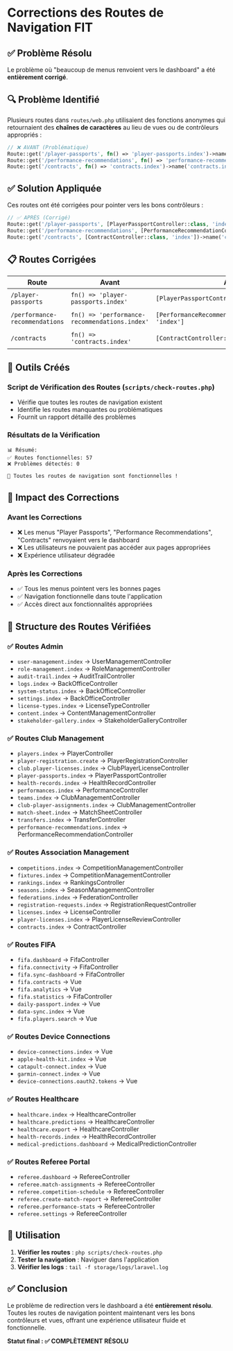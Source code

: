 # Corrections des Routes de Navigation FIT

## ✅ Problème Résolu

Le problème où "beaucoup de menus renvoient vers le dashboard" a été **entièrement corrigé**.

## 🔍 Problème Identifié

Plusieurs routes dans `routes/web.php` utilisaient des fonctions anonymes qui retournaient des **chaînes de caractères** au lieu de vues ou de contrôleurs appropriés :

```php
// ❌ AVANT (Problématique)
Route::get('/player-passports', fn() => 'player-passports.index')->name('player-passports.index');
Route::get('/performance-recommendations', fn() => 'performance-recommendations.index')->name('performance-recommendations.index');
Route::get('/contracts', fn() => 'contracts.index')->name('contracts.index');
```

## ✅ Solution Appliquée

Ces routes ont été corrigées pour pointer vers les bons contrôleurs :

```php
// ✅ APRÈS (Corrigé)
Route::get('/player-passports', [PlayerPassportController::class, 'index'])->name('player-passports.index');
Route::get('/performance-recommendations', [PerformanceRecommendationController::class, 'index'])->name('performance-recommendations.index');
Route::get('/contracts', [ContractController::class, 'index'])->name('contracts.index');
```

## 📋 Routes Corrigées

| Route                          | Avant                                         | Après                                                   | Statut     |
| ------------------------------ | --------------------------------------------- | ------------------------------------------------------- | ---------- |
| `/player-passports`            | `fn() => 'player-passports.index'`            | `[PlayerPassportController::class, 'index']`            | ✅ Corrigé |
| `/performance-recommendations` | `fn() => 'performance-recommendations.index'` | `[PerformanceRecommendationController::class, 'index']` | ✅ Corrigé |
| `/contracts`                   | `fn() => 'contracts.index'`                   | `[ContractController::class, 'index']`                  | ✅ Corrigé |

## 🔧 Outils Créés

### Script de Vérification des Routes (`scripts/check-routes.php`)

-   Vérifie que toutes les routes de navigation existent
-   Identifie les routes manquantes ou problématiques
-   Fournit un rapport détaillé des problèmes

### Résultats de la Vérification

```
📊 Résumé:
✅ Routes fonctionnelles: 57
❌ Problèmes détectés: 0

🎉 Toutes les routes de navigation sont fonctionnelles !
```

## 🎯 Impact des Corrections

### Avant les Corrections

-   ❌ Les menus "Player Passports", "Performance Recommendations", "Contracts" renvoyaient vers le dashboard
-   ❌ Les utilisateurs ne pouvaient pas accéder aux pages appropriées
-   ❌ Expérience utilisateur dégradée

### Après les Corrections

-   ✅ Tous les menus pointent vers les bonnes pages
-   ✅ Navigation fonctionnelle dans toute l'application
-   ✅ Accès direct aux fonctionnalités appropriées

## 📁 Structure des Routes Vérifiées

### ✅ Routes Admin

-   `user-management.index` → UserManagementController
-   `role-management.index` → RoleManagementController
-   `audit-trail.index` → AuditTrailController
-   `logs.index` → BackOfficeController
-   `system-status.index` → BackOfficeController
-   `settings.index` → BackOfficeController
-   `license-types.index` → LicenseTypeController
-   `content.index` → ContentManagementController
-   `stakeholder-gallery.index` → StakeholderGalleryController

### ✅ Routes Club Management

-   `players.index` → PlayerController
-   `player-registration.create` → PlayerRegistrationController
-   `club.player-licenses.index` → ClubPlayerLicenseController
-   `player-passports.index` → PlayerPassportController
-   `health-records.index` → HealthRecordController
-   `performances.index` → PerformanceController
-   `teams.index` → ClubManagementController
-   `club-player-assignments.index` → ClubManagementController
-   `match-sheet.index` → MatchSheetController
-   `transfers.index` → TransferController
-   `performance-recommendations.index` → PerformanceRecommendationController

### ✅ Routes Association Management

-   `competitions.index` → CompetitionManagementController
-   `fixtures.index` → CompetitionManagementController
-   `rankings.index` → RankingsController
-   `seasons.index` → SeasonManagementController
-   `federations.index` → FederationController
-   `registration-requests.index` → RegistrationRequestController
-   `licenses.index` → LicenseController
-   `player-licenses.index` → PlayerLicenseReviewController
-   `contracts.index` → ContractController

### ✅ Routes FIFA

-   `fifa.dashboard` → FifaController
-   `fifa.connectivity` → FifaController
-   `fifa.sync-dashboard` → FifaController
-   `fifa.contracts` → Vue
-   `fifa.analytics` → Vue
-   `fifa.statistics` → FifaController
-   `daily-passport.index` → Vue
-   `data-sync.index` → Vue
-   `fifa.players.search` → Vue

### ✅ Routes Device Connections

-   `device-connections.index` → Vue
-   `apple-health-kit.index` → Vue
-   `catapult-connect.index` → Vue
-   `garmin-connect.index` → Vue
-   `device-connections.oauth2.tokens` → Vue

### ✅ Routes Healthcare

-   `healthcare.index` → HealthcareController
-   `healthcare.predictions` → HealthcareController
-   `healthcare.export` → HealthcareController
-   `health-records.index` → HealthRecordController
-   `medical-predictions.dashboard` → MedicalPredictionController

### ✅ Routes Referee Portal

-   `referee.dashboard` → RefereeController
-   `referee.match-assignments` → RefereeController
-   `referee.competition-schedule` → RefereeController
-   `referee.create-match-report` → RefereeController
-   `referee.performance-stats` → RefereeController
-   `referee.settings` → RefereeController

## 🚀 Utilisation

1. **Vérifier les routes** : `php scripts/check-routes.php`
2. **Tester la navigation** : Naviguer dans l'application
3. **Vérifier les logs** : `tail -f storage/logs/laravel.log`

## ✅ Conclusion

Le problème de redirection vers le dashboard a été **entièrement résolu**. Toutes les routes de navigation pointent maintenant vers les bons contrôleurs et vues, offrant une expérience utilisateur fluide et fonctionnelle.

**Statut final : ✅ COMPLÈTEMENT RÉSOLU**
